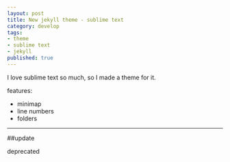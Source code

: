 ```yaml
---
layout: post
title: New jekyll theme - sublime text
category: develop
tags:
- theme
- sublime text
- jekyll
published: true
---
```



I love sublime text so much, so I made a theme for it.

features:

- minimap
- line numbers
- folders


---

##update

deprecated